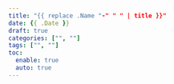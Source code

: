 ```yaml
---
title: "{{ replace .Name "-" " " | title }}"
date: {{ .Date }}
draft: true
categories: ["", ""]
tags: ["", ""]
toc:
  enable: true
  auto: true
---
```


